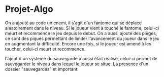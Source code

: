# Projet-Algo

On a ajouté au code un enemi, il s'agit d'un fantome qui se déplace aléatoirement dans le niveau.
Si le joueur vient à touché le fantome, celui-ci meurt et recommence le jeu depuis le debut.
On a aussi ajouté des pièges, ce sont des piques permettant de limiter l'avancement du joueur dans le jeu en augmentant la difficulté.
Encore une fois, si le joueur est amené à les toucher, celui-ci meurt et recommence.

l'ajout d'un systeme du sauvegarde à aussi était réalisé, celui-ci permet de sauvegarder le niveau dans lequel le joueur se situe.
La presence d'un dossier "sauvegardes" et important
